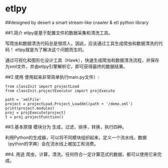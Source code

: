 # etlpy
##designed by desert
a smart stream-like crawler &amp; etl python library

##1.简介
etlpy是基于配置文件的数据采集和清洗工具。  

写爬虫和数据清洗代码总是很烦人。因此，应该通过工具生成爬虫和数据清洗的代码！  etlpy就是为了解决这个问题而生的。  

通过可视化和图形化设计工具（Hawk），快速生成爬虫和数据清洗流程，并保存为xml文件，并由etlpy引擎解析它，即可获得最终的数据结果。

##2.使用
使用起来非常简单执行main.py文件）:
```
from classInit import projectLoad
from classInit.projectExecutor import projExecute

path = 'xmlFile'
project = projectLoad.Project_LoadXml(path + '/demo.xml')
print(project.modules)
proj = projExecute(project)
t = proj.projectFunction()

```

##3.基本原理
模块分为 生成，过滤，排序，转换，执行四种。  

利用Python的生成器，可以将不同模块组织起来，定义一个流水线，数据（python的字典）会在流水线上被加工和消费。  

##4. 用途
爬虫，计算，清洗，任何符合一定计算范式的数据，都可以使用它来完成。
